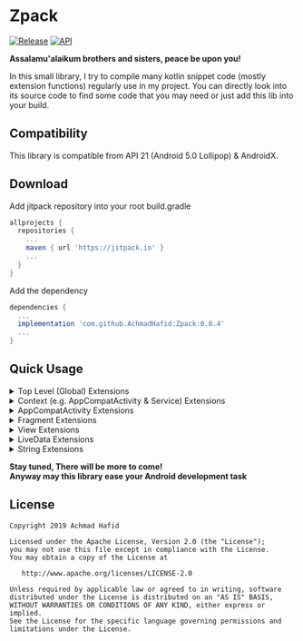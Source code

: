 Zpack
====================

[![Release](https://jitpack.io/v/AchmadHafid/Zpack.svg)](https://jitpack.io/#AchmadHafid/toolbar-badge-menu-item)
[![API](https://img.shields.io/badge/API-21%2B-brightgreen.svg?style=flat)](https://android-arsenal.com/api?level=21)

**Assalamu'alaikum brothers and sisters, peace be upon you!**

In this small library, I try to compile many kotlin snippet code (mostly extension functions) regularly use in my project.
You can directly look into its source code to find some code that you may need or just add this lib into your build.


Compatibility
-------------

This library is compatible from API 21 (Android 5.0 Lollipop) & AndroidX.


Download
--------

Add jitpack repository into your root build.gradle

```groovy
allprojects {
  repositories {
    ...
    maven { url 'https://jitpack.io' }
    ...
  }
}
```

Add the dependency

```groovy
dependencies {
  ...
  implementation 'com.github.AchmadHafid:Zpack:0.8.4'
  ...
}
```


Quick Usage
-----------

<details>
  <summary>Top Level (Global) Extensions</summary>
  <br />

<details>
  <summary>Logging</summary>

```kotlin
class MyClass {

    fun logAll(message: String) {
        d(message) // debug log
        e(message) // error log
        i(message) // info log
        w(message) // warning log
        v(message) // verbose log
    }

}
```

</details>
<details>
  <summary>SDK Version</summary>

```kotlin
class MyClass {

    fun checkVersion() {
        if (belowLollipopMR1()) TODO()
        if (belowMarshmallow()) TODO()
        if (belowNougat()) TODO()
        if (belowNougatMR1()) TODO()
        if (belowOreo()) TODO()
        if (belowOreoMR1()) TODO()
        if (belowPie()) TODO()

        if (atLeastLollipopMR1()) TODO()
        if (atLeastMarshmallow()) TODO()
        if (atLeastNougat()) TODO()
        if (atLeastNougatMR1()) TODO()
        if (atLeastOreo()) TODO()
        if (atLeastOreoMR1()) TODO()
        if (atLeastPie()) TODO()
    }

}
```

</details>
<details>
  <summary>Theme</summary>

```kotlin
class MyClass {

    // This will restart current foreground activity
    fun applyApplicationLevelTheme() {
        // use AppCompatDelegate.MODE_NIGHT_FOLLOW_SYSTEM on Pie and above
        // else use AppCompatDelegate.MODE_NIGHT_AUTO_BATTERY
        defaultTheme()

        lightTheme()
        darkTheme()
    }

}
```

</details>

</details>
<details>
  <summary>Context (e.g. AppCompatActivity & Service) Extensions</summary>
  <br />

<details>
  <summary>System Services</summary>

```kotlin
class MainActivity : AppCompatActivity(R.layout.activity_main) {

    override fun onCreate(savedInstanceState: Bundle?) {
        super.onCreate(savedInstanceState)

        val allSystemServices = listOf(
            accessibilityManager, accountManager, activityManager, appOpsManager,
            usageStatsManager, notificationManager, powerManager, keyGuardManager,
            telephonyManager, layoutInflater, connectivityManager, wifiManager
            // and many more.....
        )
    }
}
```

</details>
<details>
  <summary>Lazy Resource Binding</summary>

```kotlin
class MainActivity : AppCompatActivity(R.layout.activity_main) {

    private val myString         by stringRes(R.string.my_string)
    private val myNullableString by stringResNullable(R.string.my_string)
    private val myStringArray    by stringArrayRes(R.array.my_string_array)
    private val myStringList     by stringListRes(R.array.my_string_array)
    private val myInt            by intRes(R.integer.my_int)
    private val myIntArray       by intArrayRes(R.array.my_int_array)
    private val myIntList        by intListRes(R.array.my_int_array)
    private val myLong           by longRes(R.integer.my_long)
    private val myLongArray      by longArrayRes(R.array.my_long_array)
    private val myLongList       by longListRes(R.array.my_long_array)
    private val myDimen          by dimenRes(R.dimen.my_dimen)
    private val myColor          by colorRes(R.color.my_color)

}
```

</details>
<details>
  <summary>Toast</summary>

```kotlin
class MainActivity : AppCompatActivity(R.layout.activity_main) {

    override fun onCreate(savedInstanceState: Bundle?) {
        super.onCreate(savedInstanceState)

        /**
         * Simpler way to show a toast
         */
        toastShort("Message")
        toastShort(R.string.message)
        toastShort(R.string.format, message1, message2, ..., messageN)  // use String.format()
        toastLong("Message")
        toastLong(R.string.message)
        toastLong(R.string.format, message1, message2, ..., messageN)  // use String.format()
    }
}
```

</details>
<details>
  <summary>Intent</summary>

```kotlin
class MainActivity : AppCompatActivity(R.layout.activity_main) {

    override fun onCreate(savedInstanceState: Bundle?) {
        super.onCreate(savedInstanceState)

        // Build your intent this way
        val intent = intent<Component>()

        // or if you want to do some setup on the intent
        val intent = intent<Component> {
            // setup the intent here
        }

        // Build your intent for action this way
        val intent = intent(action)

        // or if you want to do some setup on the intent
        val intent = intent(action) {
            // setup the intent here
        }
    }
}
```

</details>
<details>
  <summary>Navigation</summary>

```kotlin
class MainActivity : AppCompatActivity(R.layout.activity_main) {

    override fun onCreate(savedInstanceState: Bundle?) {
        super.onCreate(savedInstanceState)

        // Start activity if the intent can be resolved
        val isSuccess = startActivityIfResolved(intent)

        // Same with default startActivity
        startActivity<OtherActivity>()
        // or
        startActivity<OtherActivity> {
            // setup the intent here
        }

        // This will open OtherActivity than call finish
        goto<OtherActivity>()
        // or
        goto<OtherActivity> {
            // setup the intent here
        }

        // Navigate to setting screens
        openAdminSettings()
        openAppDetailSettings()
        openUsageAccessSettings()
        openWirelessSettings()
        openWriteSettings()

        // Go to home
        openHomeLauncher()

        // Do something specific
        openUrl("https://github.com/")
        share("Something I want to share with you")
        sendEmail("recepient@google.com", "This is subject", "This is content")
        dial("+6281234567890")
        sendSms("+6281234567890", "This is content")
    }
}
```

</details>
<details>
  <summary>Service</summary>

```kotlin
class MainActivity : AppCompatActivity(R.layout.activity_main) {

    override fun onCreate(savedInstanceState: Bundle?) {
        super.onCreate(savedInstanceState)

        // Same with default service
        startService<MyService>()
        // or
        startService<MyService> {
            // setup your intent here
        }

        // Start a foreground service
        startForegroundServiceCompat<MyForegroundService>()
        // or
        startForegroundServiceCompat<MyForegroundService> {
            // setup your intent here
        }
    }
}
```

</details>
<details>
  <summary>Permission Checker</summary>

```kotlin
class MainActivity : AppCompatActivity(R.layout.activity_main) {

    override fun onCreate(savedInstanceState: Bundle?) {
        super.onCreate(savedInstanceState)

        // Check permission already granted, more to come
        val permissions = listOf(
            hasWriteSettingPermission,
            hasAppUsagePermission
        )

        // fallback function that can be used to check permissions
        val canReadContacts = isGranted(Manifest.permission.READ_CONTACTS)
    }
}
```

</details>
<details>
  <summary>Internet Connection States</summary>

```kotlin
class MainActivity : AppCompatActivity(R.layout.activity_main) {

    override fun onCreate(savedInstanceState: Bundle?) {
        super.onCreate(savedInstanceState)

        // Check some connection states
        val connections = listOf(
            isConnected,
            isMobileDataEnabled,
            isWifiEnabled
        )
    }
}
```

</details>
<details>
  <summary>Device States & Properties</summary>

```kotlin
class MainActivity : AppCompatActivity(R.layout.activity_main) {

    override fun onCreate(savedInstanceState: Bundle?) {
        super.onCreate(savedInstanceState)

        // Device states
        val someDeviceProperties = listOf(
            isScreenOn,
            isDeviceLocked
        )

        // Device properties
        val someDeviceProperties = listOf(
            displayWidth,
            displayHeight
        )
    }
}
```

</details>
<details>
  <summary>Application Info</summary>

```kotlin
class MainActivity : AppCompatActivity(R.layout.activity_main) {

    override fun onCreate(savedInstanceState: Bundle?) {
        super.onCreate(savedInstanceState)

        // current foreground app (usually used in foreground service)
        val packageName = foregroundApp

        // list of installed apps in this device
        val packageNameList = installedApps

        // list of installed apps in this device that can be launched from home only
        val packageNameList = installedAppsWithLaunchIntent

        // application name
        val appName = getAppName(packageName)

        // launcher icon
        val iconDrawable = getAppIcon(packageName)
    }
}
```

</details>

</details>
<details>
  <summary>AppCompatActivity Extensions </summary>
  <br />

<details>
  <summary>Lazy Resource Binding</summary>

```kotlin
class MainActivity : AppCompatActivity(R.layout.activity_main) {

    // bind a view
    private val toolbar: Toolbar by bindView(R.id.toolbar)

}
```

</details>
<details>
  <summary>Navigation</summary>

```kotlin
class MainActivity : AppCompatActivity(R.layout.activity_main) {

    override fun onCreate(savedInstanceState: Bundle?) {
        super.onCreate(savedInstanceState)

        // This will open OtherActivity than call finish
        goto<OtherActivity>()
        // or
        goto<OtherActivity> {
            // setup the intent here
        }

        // Finish this activity only if user double click the back button
        val onBackPressedCallback = finishActivityOnDoubleBackPressed(
            message    = "My Exit Message" // or R.string.some_messsage // first backpress message
            handler    = handler,          // Android handler to do postDelayed
            delayMilis = 1000L             // time to wait for the second back press
        )
    }
}
```

</details>
<details>
  <summary>ViewModel</summary>

```kotlin
class MainActivity : AppCompatActivity(R.layout.activity_main) {

    // bind a view model lazily
    private val viewModel: MainActivityViewModel by bindViewModel()

}
```

</details>
<details>
  <summary>Theme</summary>

```kotlin
class MainActivity : AppCompatActivity(R.layout.activity_main) {

    override fun onCreate(savedInstanceState: Bundle?) {
        super.onCreate(savedInstanceState)

        // check whether dark theme currently applied
        val x = isDarkThemeEnabled

        /**
         * if currently not dark (default or light), will switch to dark theme
         * if currently dark, switch to light theme
         * Notes:
         * - This is application level theme setting
         * - will restart current activity
         */
        val currentTheme = toggleTheme()
    }
}
```

</details>
<details>
  <summary>View</summary>

```kotlin
class MainActivity : AppCompatActivity(R.layout.activity_main) {

    override fun onCreate(savedInstanceState: Bundle?) {
        super.onCreate(savedInstanceState)

        // shortcut function, because many times we do nothing with toolbar
        setToolbar(R.id.toolbar)
        // or if you use MaterialToolbar from MaterialComponents
        setMaterialToolbar(R.id.toolbar)
    }
}
```

</details>

</details>
<details>
  <summary>Fragment Extensions </summary>
  <br />

<details>
  <summary>Toast</summary>

```kotlin
class MainFragment : Fragment() {

    override fun onActivityCreated(savedInstanceState: Bundle?) {
        super.onActivityCreated(savedInstanceState)

        /**
         * Simpler way to show a toast
         */
        toastShort("Message")
        toastShort(R.string.message)
        toastShort(R.string.format, message1, message2, ..., messageN)  // use String.format()
        toastLong("Message")
        toastLong(R.string.message)
        toastLong(R.string.format, message1, message2, ..., messageN)  // use String.format()
    }
}
```

</details>
<details>
  <summary>Permission Checker</summary>

```kotlin
class MainFragment : Fragment() {

    override fun onActivityCreated(savedInstanceState: Bundle?) {
        super.onActivityCreated(savedInstanceState)

        // Check permission already granted, more to come
        val permissions = listOf(
            hasWriteSettingPermission,
            hasAppUsagePermission
        )

        // fallback function that can be used to check permissions
        val canReadContacts = isGranted(Manifest.permission.READ_CONTACTS)
    }
}
```

</details>
<details>
  <summary>Intent</summary>

```kotlin
class MainFragment : Fragment() {

    override fun onActivityCreated(savedInstanceState: Bundle?) {
        super.onActivityCreated(savedInstanceState)

        // Build your intent this way
        val intent = intent<Component>()

        // or if you want to do some setup on the intent
        val intent = intent<Component> {
            // setup the intent here
        }

        // Build your intent for action this way
        val intent = intent(action)

        // or if you want to do some setup on the intent
        val intent = intent(action) {
            // setup the intent here
        }
    }
}
```

</details>
<details>
  <summary>Navigation</summary>

```kotlin
class MainFragment : Fragment() {

    override fun onActivityCreated(savedInstanceState: Bundle?) {
        super.onActivityCreated(savedInstanceState)

        // Same with startActivity on Activity
        startActivity<OtherActivity>()
        // or
        startActivity<OtherActivity> {
            // setup the intent here
        }

        // This will open OtherActivity than call finish on holder activity (if any)
        goto<OtherActivity>()
        // or
        goto<OtherActivity> {
            // setup the intent here
        }

        // JetPack navigation
        // Check whether this fragment is a start destination
        val x = isStartDestination

        // JetPack navigation
        // Finish holder activity only if user double click the back button
        // Can only be used if this fragment is defined as a start destination
        val onBackPressedCallback = finishActivityOnDoubleBackPressed(
            message    = "My Exit Message" // or R.string.some_message // first back press message
            handler    = handler,          // Android handler to do postDelayed
            delayMilis = 1000L             // time to wait for the second back press
        )

        // Finish holder activity when user press the back button
        // Useful when using JetPack navigation, when we want to override its back press default behavior
        val onBackPressedCallback = finishActivityOnBackPressed()
    }
}
```

</details>
<details>
  <summary>ViewModel</summary>

```kotlin
class MainFragment : Fragment() {

    // bind a view model lazily
    private val viewModel: MainFragmentViewModel by bindViewModel()

}
```

</details>
<details>
  <summary>Theme</summary>

```kotlin
class MainFragment : Fragment() {

    override fun onActivityCreated(savedInstanceState: Bundle?) {
        super.onActivityCreated(savedInstanceState)

        // check whether dark theme currently applied
        val x = isDarkThemeEnabled

        /**
         * if currently not dark (default or light), will switch to dark theme
         * if currently dark, switch to light theme
         * Notes:
         * - This is application level theme setting
         * - will restart current activity
         */
        val currentTheme = toggleTheme()
    }
}
```

</details>

</details>
<details>
  <summary>View Extensions</summary>
  <br />

<details>
  <summary>Visibility</summary>

```kotlin
class MainActivity : AppCompatActivity(R.layout.activity_main) {

    private val myView: ViewType by bindView(R.id.my_view)

    override fun onCreate(savedInstanceState: Bundle?) {
        super.onCreate(savedInstanceState)


        val visibilityStates = listOf(
            myView.isVisible,
            myView.isInvisible,
            myView.isGone
        )

        // change visibility state
        myView.show() // set visibility = View.VISIBLE
        myView.hide() // set visibility = View.INVISIBLE
        myView.gone() // set visibility = View.GONE

        // same as above but takes function as arguments
        myView.showIf { true }
        myView.hideIf { false }
        myView.goneIf { true }

        // self explanatory
        myView.visibleOrInvisible { true }
        myView.visibleOrGone { false }
    }
}
```

</details>
<details>
  <summary>Listener</summary>

```kotlin
class MainActivity : AppCompatActivity(R.layout.activity_main) {

    private val myView: ViewType by bindView(R.id.my_view)

    override fun onCreate(savedInstanceState: Bundle?) {
        super.onCreate(savedInstanceState)

        // Make sure that this view can only be clicked once before fire a callback
        myView.onSingleClick { TODO() }

        // If you wish to re-enable click listener manually, specify a flag for it
        myView.onSingleClick(autoReEnable = false) { TODO() }
        // Then you MUST re-enable click listener manually later by using:
        // myView.isClickable = true
    }
}
```

</details>
<details>
  <summary>Snack Bar</summary>

```kotlin
class MainActivity : AppCompatActivity(R.layout.activity_main) {

    private val myView: ViewType by bindView(R.id.my_view)

    override fun onCreate(savedInstanceState: Bundle?) {
        super.onCreate(savedInstanceState)

        // basic snackbar
        myView.snackBarShort("message")

        // fully customized snack bar with action
        myView.snackBarShort(
            message = "My message", // or: messageRes = R.string.my_message
            anchorView = anAnchorView, // default is null
            actionText = "Undo", // or: actionTextRes = R.string.action_text
            actionTextColorRes = R.color.colorAccent // can also be attribute value, e.g. R.attr.colorOnPrimary
        ) { TODO("Do something when action button is clicked") }

        // also available for other length types
        myView.snackBarLong()     // Arguments are the same with above
        myView.snackBarForever()  // Arguments are the same with above
    }
}
```

</details>
<details>
  <summary>TextView</summary>

```kotlin
class MainActivity : AppCompatActivity(R.layout.activity_main) {

    private val tv: TextView by bindView(R.id.tv)

    override fun onCreate(savedInstanceState: Bundle?) {
        super.onCreate(savedInstanceState)

        // set TextView's text from string resource
        tv.textRes = R.string.text

        // self explanatory
        tv.underline()
        tv.deleteLine()
        tv.bold()
    }
}
```

</details>
<details>
  <summary>EditText</summary>

```kotlin
class MainActivity : AppCompatActivity(R.layout.activity_main) {

    private val edt: EditText by bindView(R.id.edt)

    override fun onCreate(savedInstanceState: Bundle?) {
        super.onCreate(savedInstanceState)

        // no more edt.text.toString()
        val text = edt.value
    }
}
```

</details>
<details>
  <summary>AppBarLayout</summary>

```kotlin
class MainActivity : AppCompatActivity(R.layout.activity_main) {

    private val appBarLayout: AppBarLayout by bindView(R.id.appBarLayout)
    private val scrollView: NestedScrollView by bindView(R.id.scrollView)

    override fun onCreate(savedInstanceState: Bundle?) {
        super.onCreate(savedInstanceState)

        // Set appBarLayout selected property to true when scrollView scrolled down
        // and to false when it can not scroll up anymore
        // Commonly used to set/unset elevation on AppBarLayout based on list position inside scrollView
        appBarLayout.setSelectedOnScrollDown(scrollView)
    }
}
```

</details>
<details>
  <summary>Util</summary>

  **WIP, please see source code**

</details>

</details>
<details>
  <summary>LiveData Extensions</summary>
  <br />

```kotlin
class MainFragmentViewModel : ViewModel() {

    private val _myLiveData: MutableLiveData<List<String>> = MutableLiveData()
    private val myLiveData: LiveData<List<String>> = _myLiveData

    private fun notifyObserver() {
        // In quite a rare case, you may to call the observer callback manually without change live data value
        _myLiveData.notifyObserver()
    }
}
```

</details>
<details>
  <summary>String Extensions</summary>
  <br />

<details>
  <summary>Date</summary>

```kotlin
// get Date instance from a string
// default format is "yyyy/MM/dd hh:mm"
fun getSomeImportantDate() = "2000/01/01 00:00".toDate()

// You can specify a custom format
fun getSomeImportantDate(someDateFormat: String) = "2000/01/01 00:00".toDate(someDateFormat)
```

</details>
<details>
  <summary>Case</summary>

```kotlin
val thisIsTheResult = "ThIs iS tHe ResULt".toCamelCase
val ThisIsTheResult = "ThIs iS tHe ResULt".toTitleCase
```

</details>

</details>

**Stay tuned, There will be more to come!<br/>Anyway may this library ease your Android development task**


License
-------

    Copyright 2019 Achmad Hafid

    Licensed under the Apache License, Version 2.0 (the "License");
    you may not use this file except in compliance with the License.
    You may obtain a copy of the License at

       http://www.apache.org/licenses/LICENSE-2.0

    Unless required by applicable law or agreed to in writing, software
    distributed under the License is distributed on an "AS IS" BASIS,
    WITHOUT WARRANTIES OR CONDITIONS OF ANY KIND, either express or implied.
    See the License for the specific language governing permissions and
    limitations under the License.
